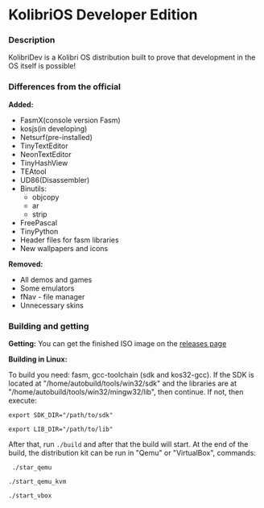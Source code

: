 # KolibriOS Developer Edition
### Description
KolibriDev is a Kolibri OS distribution built to prove that development in the OS itself is possible!
### Differences from the official

**Added:**

- FasmX(console version Fasm)
- kosjs(in developing)
- Netsurf(pre-installed)
- TinyTextEditor
- NeonTextEditor
- TinyHashView
- TEAtool
- UD86(Disassembler)
- Binutils:
    - objcopy
    - ar
    - strip
- FreePascal
- TinyPython 
- Header files for fasm libraries
- New wallpapers and icons

**Removed:**

- All demos and games
- Some emulators
- fNav - file manager
- Unnecessary skins

### Building and getting

**Getting:** 
You can get the finished ISO image on the [releases page](https://github.com/turbocat2001/KolibriDev/releases)

**Building in Linux:** 

To build you need: fasm, gcc-toolchain (sdk and kos32-gcc). If the SDK is located at "/home/autobuild/tools/win32/sdk" and the libraries are at "/home/autobuild/tools/win32/mingw32/lib", then continue. 
If not, then execute:

`export SDK_DIR="/path/to/sdk"`

`export LIB_DIR="/path/to/lib"`

After that, run ` ./build ` and after that the build will start. At the end of the build, the distribution kit can be run in "Qemu" or
"VirtualBox", commands:

` ./star_qemu`

`./start_qemu_kvm` 

`./start_vbox`

